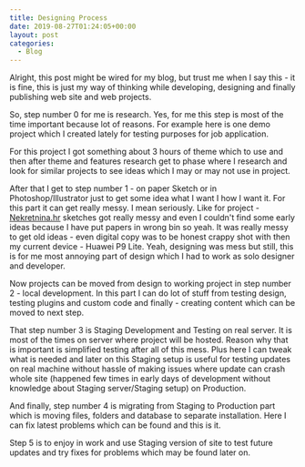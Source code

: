 ```yaml
---
title: Designing Process
date: 2019-08-27T01:24:05+00:00
layout: post
categories:
  - Blog
---
```

Alright, this post might be wired for my blog, but trust me when I say this - it is fine, this is just my way of thinking while developing, designing and finally publishing web site and web projects.

So, step number 0 for me is research. Yes, for me this step is most of the time important because lot of reasons. For example here is one demo project which I created lately for testing purposes for job application.

For this project I got something about 3 hours of theme which to use and then after theme and features research get to phase where I research and look for similar projects to see ideas which I may or may not use in project.

After that I get to step number 1 - on paper Sketch or in Photoshop/Illustrator just to get some idea what I want I how I want it. For this part it can get really messy. I mean seriously. Like for project - [Nekretnina.hr](https://idzan.eu/project/nekretnina-web-site) sketches got really messy and even I couldn't find some early ideas because I have put papers in wrong bin so yeah. It was really messy to get old ideas - even digital copy was to be honest crappy shot with then my current device - Huawei P9 Lite. Yeah, designing was mess but still, this is for me most annoying part of design which I had to work as solo designer and developer.

Now projects can be moved from design to working project in step number 2 - local development. In this part I can do lot of stuff from testing design, testing plugins and custom code and finally - creating content which can be moved to next step.

That step number 3 is Staging Development and Testing on real server. It is most of the times on server where project will be hosted. Reason why that is important is simplified testing after all of this mess. Plus here I can tweak what is needed and later on this Staging setup is useful for testing updates on real machine without hassle of making issues where update can crash whole site (happened few times in early days of development without knowledge about Staging server/Staging setup) on Production.

And finally, step number 4 is migrating from Staging to Production part which is moving files, folders and database to separate installation. Here I can fix latest problems which can be found and this is it.

Step 5 is to enjoy in work and use Staging version of site to test future updates and try fixes for problems which may be found later on.
